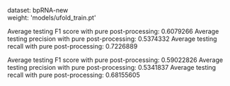 dataset: bpRNA-new  
weight: 'models/ufold_train.pt'

Average testing F1 score with pure post-processing:  0.6079266
Average testing precision with pure post-processing:  0.5374332
Average testing recall with pure post-processing:  0.7226889


Average testing F1 score with pure post-processing:  0.59022826
Average testing precision with pure post-processing:  0.5341837
Average testing recall with pure post-processing:  0.68155605